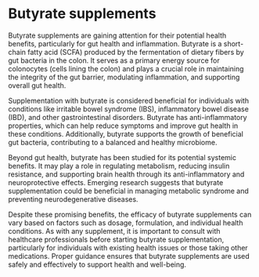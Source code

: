 [//]: # (
source: gpt-40
tags: supplements biofilm-busters
)

# Butyrate supplements

Butyrate supplements are gaining attention for their potential health benefits, particularly for gut health and inflammation. Butyrate is a short-chain fatty acid (SCFA) produced by the fermentation of dietary fibers by gut bacteria in the colon. It serves as a primary energy source for colonocytes (cells lining the colon) and plays a crucial role in maintaining the integrity of the gut barrier, modulating inflammation, and supporting overall gut health.

Supplementation with butyrate is considered beneficial for individuals with conditions like irritable bowel syndrome (IBS), inflammatory bowel disease (IBD), and other gastrointestinal disorders. Butyrate has anti-inflammatory properties, which can help reduce symptoms and improve gut health in these conditions. Additionally, butyrate supports the growth of beneficial gut bacteria, contributing to a balanced and healthy microbiome.

Beyond gut health, butyrate has been studied for its potential systemic benefits. It may play a role in regulating metabolism, reducing insulin resistance, and supporting brain health through its anti-inflammatory and neuroprotective effects. Emerging research suggests that butyrate supplementation could be beneficial in managing metabolic syndrome and preventing neurodegenerative diseases.

Despite these promising benefits, the efficacy of butyrate supplements can vary based on factors such as dosage, formulation, and individual health conditions. As with any supplement, it is important to consult with healthcare professionals before starting butyrate supplementation, particularly for individuals with existing health issues or those taking other medications. Proper guidance ensures that butyrate supplements are used safely and effectively to support health and well-being.